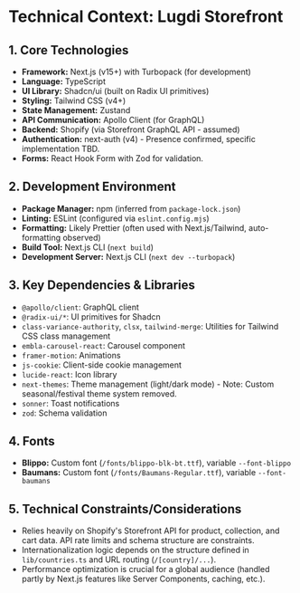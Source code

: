 # Technical Context: Lugdi Storefront

## 1. Core Technologies

- **Framework:** Next.js (v15+) with Turbopack (for development)
- **Language:** TypeScript
- **UI Library:** Shadcn/ui (built on Radix UI primitives)
- **Styling:** Tailwind CSS (v4+)
- **State Management:** Zustand
- **API Communication:** Apollo Client (for GraphQL)
- **Backend:** Shopify (via Storefront GraphQL API - assumed)
- **Authentication:** next-auth (v4) - Presence confirmed, specific implementation TBD.
- **Forms:** React Hook Form with Zod for validation.

## 2. Development Environment

- **Package Manager:** npm (inferred from `package-lock.json`)
- **Linting:** ESLint (configured via `eslint.config.mjs`)
- **Formatting:** Likely Prettier (often used with Next.js/Tailwind, auto-formatting observed)
- **Build Tool:** Next.js CLI (`next build`)
- **Development Server:** Next.js CLI (`next dev --turbopack`)

## 3. Key Dependencies & Libraries

- `@apollo/client`: GraphQL client
- `@radix-ui/*`: UI primitives for Shadcn
- `class-variance-authority`, `clsx`, `tailwind-merge`: Utilities for Tailwind CSS class management
- `embla-carousel-react`: Carousel component
- `framer-motion`: Animations
- `js-cookie`: Client-side cookie management
- `lucide-react`: Icon library
- `next-themes`: Theme management (light/dark mode) - Note: Custom seasonal/festival theme system removed.
- `sonner`: Toast notifications
- `zod`: Schema validation

## 4. Fonts

- **Blippo:** Custom font (`/fonts/blippo-blk-bt.ttf`), variable `--font-blippo`
- **Baumans:** Custom font (`/fonts/Baumans-Regular.ttf`), variable `--font-baumans`

## 5. Technical Constraints/Considerations

- Relies heavily on Shopify's Storefront API for product, collection, and cart data. API rate limits and schema structure are constraints.
- Internationalization logic depends on the structure defined in `lib/countries.ts` and URL routing (`/[country]/...`).
- Performance optimization is crucial for a global audience (handled partly by Next.js features like Server Components, caching, etc.).

